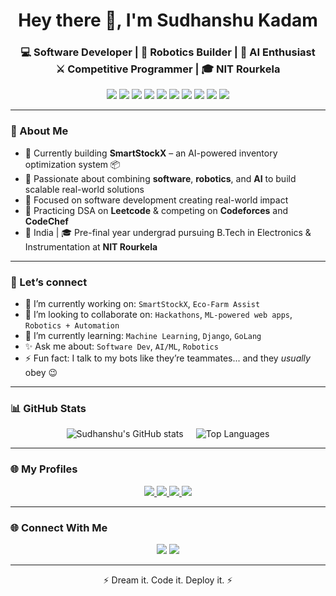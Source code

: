 <h1 align="center">Hey there 👋, I'm Sudhanshu Kadam</h1>
<h3 align="center">💻 Software Developer | 🤖 Robotics Builder | 🧠 AI Enthusiast <br />⚔️ Competitive Programmer | 🎓 NIT Rourkela</h3>

<p align="center">
  <img src="https://img.shields.io/badge/C++-00599C?style=for-the-badge&logo=c%2B%2B&logoColor=white"/>
  <img src="https://img.shields.io/badge/Python-3776AB?style=for-the-badge&logo=python&logoColor=white"/>
  <img src="https://img.shields.io/badge/JavaScript-F7DF1E?style=for-the-badge&logo=javascript&logoColor=black"/>
  <img src="https://img.shields.io/badge/Tailwind_CSS-38B2AC?style=for-the-badge&logo=tailwind-css&logoColor=white"/>
  <img src="https://img.shields.io/badge/React-20232A?style=for-the-badge&logo=react&logoColor=61DAFB"/>
  <img src="https://img.shields.io/badge/Node.js-339933?style=for-the-badge&logo=nodedotjs&logoColor=white"/>
  <img src="https://img.shields.io/badge/MongoDB-4EA94B?style=for-the-badge&logo=mongodb&logoColor=white"/>
  <img src="https://img.shields.io/badge/OpenCV-5C3EE8?style=for-the-badge&logo=opencv&logoColor=white"/>
  <img src="https://img.shields.io/badge/Next.js-000000?style=for-the-badge&logo=nextdotjs&logoColor=white"/>
  <img src="https://img.shields.io/badge/Linux-FCC624?style=for-the-badge&logo=linux&logoColor=black"/>
</p>

---

### 🧠 About Me

- 🚀 Currently building **SmartStockX** – an AI-powered inventory optimization system 📦
- 🤝 Passionate about combining **software**, **robotics**, and **AI** to build scalable real-world solutions
- 🎯 Focused on software development creating real-world impact
- 🧩 Practicing DSA on **Leetcode** & competing on **Codeforces** and **CodeChef** 
- 📍 India | 🎓 Pre-final year undergrad pursuing B.Tech in Electronics & Instrumentation at **NIT Rourkela**

---

### 💬 Let’s connect

- 🔭 I’m currently working on: `SmartStockX`, `Eco-Farm Assist`
- 🤝 I’m looking to collaborate on: `Hackathons`, `ML-powered web apps`, `Robotics + Automation`
- 🧠 I’m currently learning: `Machine Learning`, `Django`, `GoLang`
- ✨ Ask me about: `Software Dev`, `AI/ML`, `Robotics`
- ⚡ Fun fact: I talk to my bots like they’re teammates... and they *usually* obey 😉

---

### 📊 GitHub Stats

<div align="center" style="display: flex; justify-content: center; align-items: center; gap: 20px; flex-wrap: wrap;">
  <img src="https://github-readme-stats.vercel.app/api?username=Sudhanshu-NITR&show_icons=true&theme=tokyonight" alt="Sudhanshu's GitHub stats" />
  <img src="https://github-readme-stats.vercel.app/api/top-langs/?username=Sudhanshu-NITR&layout=compact&theme=tokyonight" alt="Top Languages" />
</div>

---

### 🌐 My Profiles

<p align="center" >
  <a href="https://github.com/Sudhanshu-NITR">
    <img src="https://img.shields.io/badge/-GitHub-181717?style=for-the-badge&logo=github" />
  </a>
  <a href="https://leetcode.com/Sudhanshu_Kadam/">
    <img src="https://img.shields.io/badge/-LeetCode-FFA116?style=for-the-badge&logo=LeetCode&logoColor=black" />
  </a>
  <a href="https://codeforces.com/profile/Sudhanshu_Kadam">
    <img src="https://img.shields.io/badge/-Codeforces-1F8ACB?style=for-the-badge&logo=codeforces&logoColor=white" />
  </a>
  <a href="https://www.codechef.com/users/sudhanshu_1804">
    <img src="https://img.shields.io/badge/-CodeChef-5B4638?style=for-the-badge&logo=codechef&logoColor=white" />
  </a>
</p>

---

### 🌐 Connect With Me

<p align="center">
  <a href="https://www.linkedin.com/in/sudhanshu-kadam-41a2712ba"><img src="https://img.shields.io/badge/-LinkedIn-blue?style=for-the-badge&logo=linkedin" /></a>
  <a href="mailto:sudhanshu.kadam.99@gmail.com"><img src="https://img.shields.io/badge/-Gmail-D14836?style=for-the-badge&logo=gmail&logoColor=white" /></a>
</p>

---

<p align="center">⚡ Dream it. Code it. Deploy it. ⚡</p>

